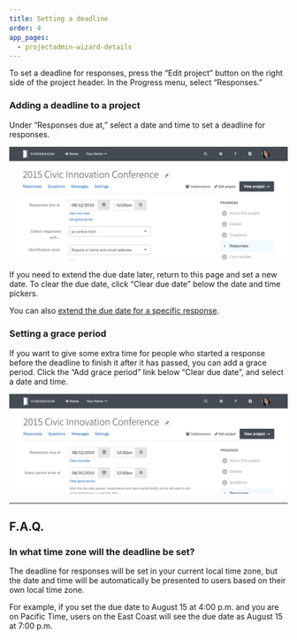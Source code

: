 ```yaml
---
title: Setting a deadline
order: 4
app_pages:
  - projectadmin-wizard-details
---
```


To set a deadline for responses, press the &ldquo;Edit project&rdquo; button on the right side of the project header. In the Progress menu, select &ldquo;Responses.&rdquo;

### Adding a deadline to a project

Under &ldquo;Responses due at,&rdquo; select a date and time to set a deadline for responses.

![Setting a deadline.](../images/deadline1.png)

If you need to extend the due date later, return to this page and set a new date. To clear the due date, click &ldquo;Clear due date&rdquo; below the date and time pickers.

You can also [extend the due date for a specific response](../responses/providing_support_to_respondents.html#extending-the-deadline-for-a-draft).

### Setting a grace period

If you want to give some extra time for people who started a response before the deadline to finish it after it has passed, you can add a grace period. Click the &ldquo;Add grace period&rdquo; link below &ldquo;Clear due date&rdquo;, and select a date and time.

![Adding a grace period.](../images/deadline2.png)

---

## F.A.Q.

### In what time zone will the deadline be set?
The deadline for responses will be set in your current local time zone, but the date and time will be automatically be presented to users based on their own local time zone.

For example, if you set the due date to August 15 at 4:00 p.m. and you are on Pacific Time, users on the East Coast will see the due date as August 15 at 7:00 p.m.
